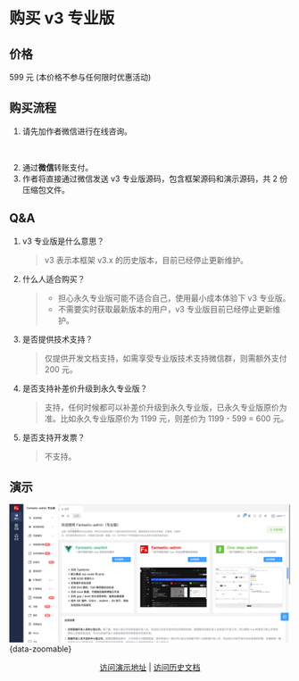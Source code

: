 <script setup>
import { withBase } from 'vitepress'
</script>

# 购买 v3 专业版

## 价格

599 元 (本价格不参与任何限时优惠活动)

## 购买流程

1. 请先加作者微信进行在线咨询。

<p align="center"><img :src="withBase('/friend-wechat.png')" width="300" /></p>

2. 通过**微信**转账支付。
3. 作者将直接通过微信发送 v3 专业版源码，包含框架源码和演示源码，共 2 份压缩包文件。

## Q&A

1. v3 专业版是什么意思？

    > v3 表示本框架 v3.x 的历史版本，目前已经停止更新维护。

2. 什么人适合购买？

    > - 担心永久专业版可能不适合自己，使用最小成本体验下 v3 专业版。
    > - 不需要实时获取最新版本的用户，v3 专业版目前已经停止更新维护。

3. 是否提供技术支持？

    > 仅提供开发文档支持，如需享受专业版技术支持微信群，则需额外支付 200 元。

4. 是否支持补差价升级到永久专业版？

    > 支持，任何时候都可以补差价升级到永久专业版，已永久专业版原价为准。比如永久专业版原价为 1199 元，则差价为 1199 - 599 = 600 元。

5. 是否支持开发票？

    > 不支持。

## 演示

![](public/v3-pro.png){data-zoomable}

<p align="center">
  <a href="https://fantastic-admin.github.io/v3-pro-example/" target="_blank">访问演示地址</a>
  |
  <a href="https://fantastic-admin.github.io/v3-docs/" target="_blank">访问历史文档</a>
</p>
